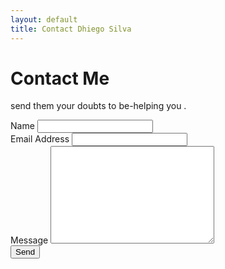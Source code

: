 ```yaml
---
layout: default
title: Contact Dhiego Silva 
---
```


<div id="contact">
  <h1 class="pageTitle">Contact Me</h1>
  <div class="contactContent">
    <p class="intro"> send them your doubts to be-helping you .</p>
  <form action="http://formspree.io/francisco.dhiego17@mail.com" method="POST">
    <label for="name">Name</label>
    <input type="text" id="name" name="name" class="full-width"><br>
    <label for="email">Email Address</label>
    <input type="email" id="email" name="_replyto" class="full-width"><br>
    <label for="message">Message</label>
    <textarea name="message" id="message" cols="30" rows="10" class="full-width"></textarea><br>
    <input type="submit" value="Send" class="button">
  </form>

</div>
